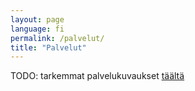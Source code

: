 ```yaml
---
layout: page
language: fi
permalink: /palvelut/
title: "Palvelut"
---
```



TODO: tarkemmat palvelukuvaukset [täältä](http://www.infocrea.fi/palvelukuvaukset-2013)
